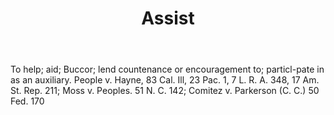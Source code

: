 ---
title: Assist
letter: A
permalink: "/definitions/bld-assist.html"
body: To help; aid; Buccor; lend countenance or encouragement to; particl-pate in
  as an auxiliary. People v. Hayne, 83 Cal. Ill, 23 Pac. 1, 7 L. R. A. 348, 17 Am.
  St. Rep. 211; Moss v. Peoples. 51 N. C. 142; Comitez v. Parkerson (C. C.) 50 Fed.
  170
published_at: '2018-07-07'
source: Black's Law Dictionary 2nd Ed (1910)
layout: post
---